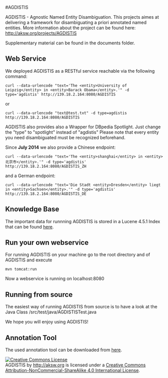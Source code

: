 #AGDISTIS

AGDISTIS - Agnostic Named Entity Disambiguation. This projects aimes at delivering a framework for disambiguating a priori annotated named entities. More information about the project can be found here: http://aksw.org/projects/AGDISTIS

Supplementary material can be found in the documents folder.

## Web Service

We deployed AGDISTIS as a RESTful service reachable via the following command:

```shell
curl --data-urlencode "text='The <entity>University of Leipzig</entity> in <entity>Barack Obama</entity>.'" -d type='agdistis' http://139.18.2.164:8080/AGDISTIS
```
or
```shell
curl --data-urlencode "text@test.txt" -d type=agdistis http://139.18.2.164:8080/AGDISTIS
```
AGDISTIS also provides also a Wrapper for DBpedia Spotlight. Just change the "type" to "spotlight" instead of "agdistis"
Please note that every entity you need disambiguated must be recognized beforehand.

Since <b>July 2014</b> we also provide a Chinese endpoint:
```shell
curl --data-urlencode "text='The <entity>shanghai</entity> in <entity>北京市</entity>.'" -d type='agdistis' http://139.18.2.164:8080/AGDISTIS_ZH
```

and a German endpoint: 
```shell
curl --data-urlencode "text='Die Stadt <entity>Dresden</entity> liegt in <entity>Sachsen</entity>.'" -d type='agdistis' http://139.18.2.164:8080/AGDISTIS_DE
```

## Knowledge Base

The important data for runnning AGDISTIS is stored in a Lucene 4.5.1 Index that can be found
<a href="http://139.18.2.164/rusbeck/index_dbpedia_39_en.7z">here</a>.

## Run your own webservice

For running AGDISTIS on your machine go to the root directory and of AGDISTIS and execute
```shell
mvn tomcat:run
```
Now a webservice is running on localhost:8080

## Running from source

The easiest way of running AGDISTIS from source is to have a look at the Java Class /src/test/java/AGDISTISTest.java


We hope you will enjoy using AGDISTIS!

## Annotation Tool

The used annotation tool can be downloaded from <a href="https://github.com/RicardoUsbeck/QRTool">here</a>.

<a rel="license" href="http://creativecommons.org/licenses/by-nc-sa/4.0/"><img alt="Creative Commons License" style="border-width:0" src="http://i.creativecommons.org/l/by-nc-sa/4.0/88x31.png" /></a><br /><span xmlns:dct="http://purl.org/dc/terms/" property="dct:title">AGDISTIS</span> by <span xmlns:cc="http://creativecommons.org/ns#" property="cc:attributionName">http://aksw.org</span> is licensed under a <a rel="license" href="http://creativecommons.org/licenses/by-nc-sa/4.0/">Creative Commons Attribution-NonCommercial-ShareAlike 4.0 International License</a>.
